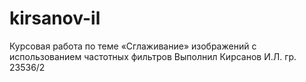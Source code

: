 # kirsanov-il
Курсовая работа по теме «Сглаживание» изображений с использованием частотных фильтров
Выполнил Кирсанов И.Л. гр. 23536/2

